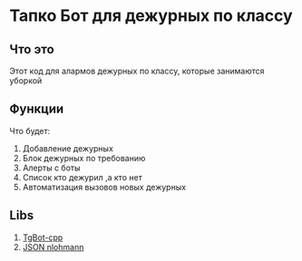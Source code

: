 # Тапко Бот для дежурных по классу
## Что это
Этот код для алармов дежурных по классу, которые занимаются уборкой

## Функции
Что будет:
1. Добавление дежурных
2. Блок дежурных по требованию
3. Алерты с боты
4. Список кто дежурил ,а кто нет
5. Автоматизация вызовов новых дежурных
## Libs
1. [TgBot-cpp](https://github.com/reo7sp/tgbot-cpp)
2. [JSON nlohmann](https://github.com/nlohmann/json)